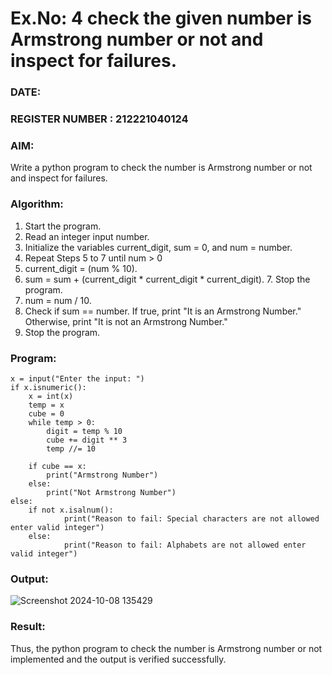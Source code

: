# Ex.No: 4 check the given number is Armstrong number or not and inspect for failures.
### DATE:                                                                            
### REGISTER NUMBER : 212221040124
### AIM: 
Write a python program to check the number is Armstrong number or not and inspect for failures.

### Algorithm:
1.  Start the program.
2.	Read an integer input number.
3.	Initialize the variables current_digit, sum = 0, and num = number.
4.	Repeat Steps 5 to 7 until num > 0
5.	current_digit = (num % 10).
6.	sum = sum + (current_digit * current_digit * current_digit). 7. Stop the program.
7.	num = num / 10.
8.	Check if sum == number. If true, print "It is an Armstrong Number." Otherwise, print "It is not an Armstrong Number."
9.	Stop the program.

### Program:


```
x = input("Enter the input: ")
if x.isnumeric():
    x = int(x)
    temp = x
    cube = 0
    while temp > 0:
        digit = temp % 10
        cube += digit ** 3
        temp //= 10
    
    if cube == x:
        print("Armstrong Number")
    else:
        print("Not Armstrong Number")
else:
    if not x.isalnum():
            print("Reason to fail: Special characters are not allowed enter valid integer")
    else:
            print("Reason to fail: Alphabets are not allowed enter valid integer")

```










### Output:
![Screenshot 2024-10-08 135429](https://github.com/user-attachments/assets/88b3fc9a-b3be-48d7-8682-18428ff3ccba)






### Result:
Thus, the python program to check the number is Armstrong number or not implemented and the output is verified successfully.


